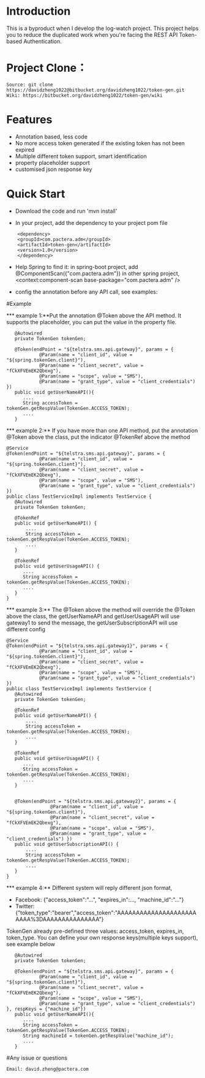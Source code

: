 # Introduction

This is a byproduct when I develop the log-watch project. This project helps you to reduce the duplicated work when you're facing the REST API Token-based Authentication. 

# Project Clone：
```
Source: git clone https://davidzheng1022@bitbucket.org/davidzheng1022/token-gen.git
Wiki: https://bitbucket.org/davidzheng1022/token-gen/wiki
```

# Features

* Annotation based, less code
* No more access token generated if the existing token has not been expired
* Multiple different token support, smart identification
* property placeholder support
* customised json response key


# Quick Start
* Download the code and run 'mvn install'

* In your project, add the dependency to your project pom file
```
    <dependency>
	<groupId>com.pactera.adm</groupId>
	<artifactId>token-gen</artifactId>
	<version>1.0</version>
    </dependency>
```
* Help Spring to find it:
   in spring-boot project, add @ComponentScan({"com.pactera.adm"})
   in other spring project, <context:component-scan base-package="com.pactera.adm" />

*  config the annotation before any API call, see examples:


#Example

*** example 1:**Put the annotation @Token above the API method. It supports the placeholder, you can put the value in the property file.
```
   @Autowired
   private TokenGen tokenGen;

   @Token(endPoint = "${telstra.sms.api.gateway}", params = {
			@Param(name = "client_id", value = "${spring.tokenGen.client}"),
			@Param(name = "client_secret", value = "fCkXFVEmEK2Qbexg"),
			@Param(name = "scope", value = "SMS"),
			@Param(name = "grant_type", value = "client_credentials") })
   public void getUserNameAPI(){
      ....
      String accessToken = tokenGen.getRespValue(TokenGen.ACCESS_TOKEN);
      ....
   }
```

*** example 2:** If you have more than one API method, put the annotation @Token above the class,
             put the indicator @TokenRef above the method
```
@Service
@Token(endPoint = "${telstra.sms.api.gateway}", params = {
			@Param(name = "client_id", value = "${spring.tokenGen.client}"),
			@Param(name = "client_secret", value = "fCkXFVEmEK2Qbexg"),
			@Param(name = "scope", value = "SMS"),
			@Param(name = "grant_type", value = "client_credentials") })
public class TestServiceImpl implements TestService {
   @Autowired
   private TokenGen tokenGen;

   @TokenRef
   public void getUserNameAPI() {
       ....
       String accessToken = tokenGen.getRespValue(TokenGen.ACCESS_TOKEN);
       ....
   }

   @TokenRef
   public void getUserUsageAPI() {
      ....
      String accessToken = tokenGen.getRespValue(TokenGen.ACCESS_TOKEN);
      ....
   }
}

```

*** example 3:** The @Token above the method will override the @Token above the class,
            the getUserNameAPI and getUserUsageAPI will use gateway1 to send the message,
            the getUserSubscriptionAPI will use different config
```
@Service
@Token(endPoint = "${telstra.sms.api.gateway1}", params = {
			@Param(name = "client_id", value = "${spring.tokenGen.client}"),
			@Param(name = "client_secret", value = "fCkXFVEmEK2Qbexg"),
			@Param(name = "scope", value = "SMS"),
			@Param(name = "grant_type", value = "client_credentials") })
public class TestServiceImpl implements TestService {
   @Autowired
   private TokenGen tokenGen;

   @TokenRef
   public void getUserNameAPI() {
       ....
       String accessToken = tokenGen.getRespValue(TokenGen.ACCESS_TOKEN);
       ....
   }

   @TokenRef
   public void getUserUsageAPI() {
      ....
      String accessToken = tokenGen.getRespValue(TokenGen.ACCESS_TOKEN);
      ....
   }


   @Token(endPoint = "${telstra.sms.api.gateway2}", params = {
      			@Param(name = "client_id", value = "${spring.tokenGen.client}"),
      			@Param(name = "client_secret", value = "fCkXFVEmEK2Qbexg"),
      			@Param(name = "scope", value = "SMS"),
      			@Param(name = "grant_type", value = "client_credentials") })
   public void getUserSubscriptionAPI() {
       ....
       String accessToken = tokenGen.getRespValue(TokenGen.ACCESS_TOKEN);
       ....
   }
}
```

*** example 4:** Different system will reply different json format,

* Facebook: {"access_token":"...", "expires_in":..., "machine_id":"..."}                  
* Twitter: {"token_type":"bearer","access_token":"AAAAAAAAAAAAAAAAAAAAAAAAA%3DAAAAAAAAAAAAAAA"}
             
TokenGen already pre-defined three values: access_token, expires_in, token_type.
             You can define your own response keys(multiple keys support), see example below

```
   @Autowired
   private TokenGen tokenGen;

   @Token(endPoint = "${telstra.sms.api.gateway}", params = {
			@Param(name = "client_id", value = "${spring.tokenGen.client}"),
			@Param(name = "client_secret", value = "fCkXFVEmEK2Qbexg"),
			@Param(name = "scope", value = "SMS"),
			@Param(name = "grant_type", value = "client_credentials") }, respKeys = {"machine_id"})
   public void getUserNameAPI(){
      ....
      String accessToken = tokenGen.getRespValue(TokenGen.ACCESS_TOKEN);
      String machineId = tokenGen.getRespValue("machine_id");
      ....
   }
```

#Any issue or questions
```
Email: david.zheng@pactera.com
```